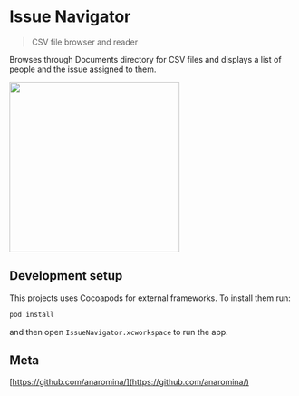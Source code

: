 # Issue Navigator
> CSV file browser and reader

Browses through Documents directory for CSV files and displays a list of people and the issue assigned to them.

<img src="https://j.gifs.com/ROZvYw.gif" width="300">

## Development setup

This projects uses Cocoapods for external frameworks. To install them run:

```sh
pod install
```
and then open ```IssueNavigator.xcworkspace``` to run the app.

## Meta

[https://github.com/anaromina/](https://github.com/anaromina/)

[swift-image]:https://img.shields.io/badge/swift-3.0-orange.svg
[swift-url]: https://swift.org/

